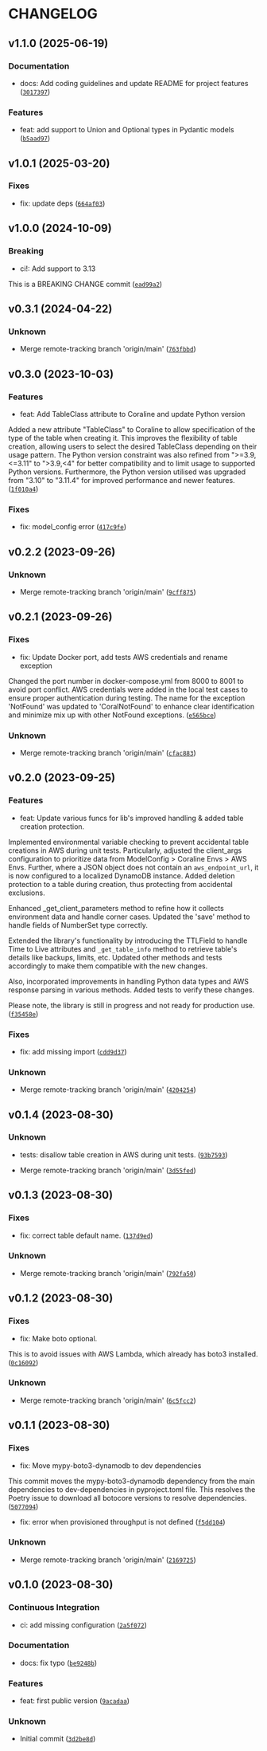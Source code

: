 # CHANGELOG


## v1.1.0 (2025-06-19)

### Documentation

* docs: Add coding guidelines and update README for project features ([`3017397`](https://github.com/megalus/coraline/commit/3017397763fc3dd184aacd53a2ef75d9af118149))

### Features

* feat: add support to Union and Optional types in Pydantic models ([`b5aad97`](https://github.com/megalus/coraline/commit/b5aad975e565d0baa3d0ede32255c2af73af42c0))


## v1.0.1 (2025-03-20)

### Fixes

* fix: update deps ([`664af03`](https://github.com/megalus/coraline/commit/664af0327c7f0773b713e78df36e9e885d274d96))


## v1.0.0 (2024-10-09)

### Breaking

* ci!: Add support to 3.13

This is a BREAKING CHANGE commit ([`ead99a2`](https://github.com/megalus/coraline/commit/ead99a22222b391fca2f983f476000707c66edca))


## v0.3.1 (2024-04-22)

### Unknown

* Merge remote-tracking branch 'origin/main' ([`763fbbd`](https://github.com/megalus/coraline/commit/763fbbd325751744cc589bf5b3d64244d60c09ba))


## v0.3.0 (2023-10-03)

### Features

* feat: Add TableClass attribute to Coraline and update Python version

Added a new attribute "TableClass" to Coraline to allow specification of the type of the table when creating it. This improves the flexibility of table creation, allowing users to select the desired TableClass depending on their usage pattern. The Python version constraint was also refined from ">=3.9,<=3.11" to ">3.9,<4" for better compatibility and to limit usage to supported Python versions. Furthermore, the Python version utilised was upgraded from "3.10" to "3.11.4" for improved performance and newer features. ([`1f010a4`](https://github.com/megalus/coraline/commit/1f010a4d7b340e58ba65c55b9b600ba841342664))

### Fixes

* fix: model_config error ([`417c9fe`](https://github.com/megalus/coraline/commit/417c9fe43a736d1997e6e6791ee0831a4e19ccf3))


## v0.2.2 (2023-09-26)

### Unknown

* Merge remote-tracking branch 'origin/main' ([`9cff875`](https://github.com/megalus/coraline/commit/9cff87511949fe0d498babab96cc6561a8816642))


## v0.2.1 (2023-09-26)

### Fixes

* fix: Update Docker port, add tests AWS credentials and rename exception

Changed the port number in docker-compose.yml from 8000 to 8001 to avoid port conflict. AWS credentials were added in the local test cases to ensure proper authentication during testing. The name for the exception 'NotFound' was updated to 'CoralNotFound' to enhance clear identification and minimize mix up with other NotFound exceptions. ([`e565bce`](https://github.com/megalus/coraline/commit/e565bcef49214eac021327f83ba1e1ab9c40f830))

### Unknown

* Merge remote-tracking branch 'origin/main' ([`cfac883`](https://github.com/megalus/coraline/commit/cfac883213b35da9abccf19dfef68676dc32e3d7))


## v0.2.0 (2023-09-25)

### Features

* feat: Update various funcs for lib's improved handling & added table creation protection.

Implemented environmental variable checking to prevent accidental table creations in AWS during unit tests. Particularly, adjusted the client_args configuration to prioritize data from ModelConfig > Coraline Envs > AWS Envs. Further, where a JSON object does not contain an `aws_endpoint_url`, it is now configured to a localized DynamoDB instance.
Added deletion protection to a table during creation, thus protecting from accidental exclusions.

Enhanced _get_client_parameters method to refine how it collects environment data and handle corner cases. Updated the 'save' method to handle fields of NumberSet type correctly.

Extended the library's functionality by introducing the TTLField to handle Time to Live attributes and `_get_table_info` method to retrieve table's details like backups, limits, etc. Updated other methods and tests accordingly to make them compatible with the new changes.

Also, incorporated improvements in handling Python data types and AWS response parsing in various methods. Added tests to verify these changes.

Please note, the library is still in progress and not ready for production use. ([`f35458e`](https://github.com/megalus/coraline/commit/f35458eeda8b46ed6d6a27cb4a801a2d57a9b599))

### Fixes

* fix: add missing import ([`cdd9d37`](https://github.com/megalus/coraline/commit/cdd9d378b4d0450e23c3c5cd4c37598ccb254321))

### Unknown

* Merge remote-tracking branch 'origin/main' ([`4204254`](https://github.com/megalus/coraline/commit/4204254dcd51b9952b5bd6ecb6d059dc6dd220a5))


## v0.1.4 (2023-08-30)

### Unknown

* tests: disallow table creation in AWS during unit tests. ([`93b7593`](https://github.com/megalus/coraline/commit/93b7593b37a501f0beeac32d55cc3a8dc6dbe8a2))

* Merge remote-tracking branch 'origin/main' ([`3d55fed`](https://github.com/megalus/coraline/commit/3d55fedb98bd31a5ad548a79904d95a49336c2cd))


## v0.1.3 (2023-08-30)

### Fixes

* fix: correct table default name. ([`137d9ed`](https://github.com/megalus/coraline/commit/137d9ed6d2c8cf24b585ab1543b23db0c4fa36a8))

### Unknown

* Merge remote-tracking branch 'origin/main' ([`792fa50`](https://github.com/megalus/coraline/commit/792fa50717de79ed4832fc4be750d5045c14818b))


## v0.1.2 (2023-08-30)

### Fixes

* fix: Make boto optional.

This is to avoid issues with AWS Lambda, which already has boto3 installed. ([`0c16092`](https://github.com/megalus/coraline/commit/0c1609295cd8b75455c22fa07c6c565edd648bfe))

### Unknown

* Merge remote-tracking branch 'origin/main' ([`6c5fcc2`](https://github.com/megalus/coraline/commit/6c5fcc21a203e9416e22105582247fe3cf386a3c))


## v0.1.1 (2023-08-30)

### Fixes

* fix: Move mypy-boto3-dynamodb to dev dependencies

This commit moves the mypy-boto3-dynamodb dependency from the main dependencies to dev-dependencies in pyproject.toml file. This resolves the Poetry issue to download all botocore versions to resolve dependencies. ([`5077094`](https://github.com/megalus/coraline/commit/5077094b3a2a58b164304d78c8ed86b606c76bdb))

* fix: error when provisioned throughput is not defined ([`f5dd104`](https://github.com/megalus/coraline/commit/f5dd1049084b1774e7d1fdafd8ae1c087ec7acd7))

### Unknown

* Merge remote-tracking branch 'origin/main' ([`2169725`](https://github.com/megalus/coraline/commit/2169725e04844cedf12c4336e60bf8061fc89ece))


## v0.1.0 (2023-08-30)

### Continuous Integration

* ci: add missing configuration ([`2a5f072`](https://github.com/megalus/coraline/commit/2a5f0720187d2e901bf35d7987f8acd3ecc03280))

### Documentation

* docs: fix typo ([`be9248b`](https://github.com/megalus/coraline/commit/be9248b6e6a32ae8671753656502dca98fd55e9e))

### Features

* feat: first public version ([`9acadaa`](https://github.com/megalus/coraline/commit/9acadaaa88d77229d58ad6171cb1fefd23015109))

### Unknown

* Initial commit ([`3d2be8d`](https://github.com/megalus/coraline/commit/3d2be8dd7a7b801aadebdb29d0584af5507bf68e))

